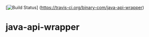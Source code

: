 
[![Build Status](https://travis-ci.org/binary-com/java-api-wrapper.svg?branch=master)]
(https://travis-ci.org/binary-com/java-api-wrapper)

# java-api-wrapper
